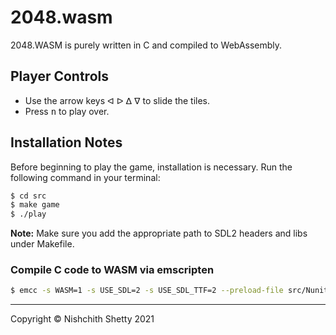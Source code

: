 # 2048.wasm

2048.WASM is purely written in C and compiled to WebAssembly.

## Player Controls

- Use the arrow keys <kbd>ᐊ</kbd> <kbd>ᐅ</kbd> <kbd>ᐃ</kbd> <kbd> ᐁ</kbd> to
  slide the tiles.
- Press <kbd>n</kbd> to play over.

## Installation Notes

Before beginning to play the game, installation is necessary. Run the following
command in your terminal:

```sh
$ cd src
$ make game
$ ./play
```

**Note:** Make sure you add the appropriate path to SDL2 headers and libs under
Makefile.


### Compile C code to WASM via emscripten

```sh
$ emcc -s WASM=1 -s USE_SDL=2 -s USE_SDL_TTF=2 --preload-file src/Nunito-ExtraBold.ttf -O3 -I include -L lib src/main.c -o docs/2048.js
```

---

Copyright &copy; Nishchith Shetty 2021
